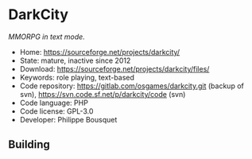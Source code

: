 # DarkCity

_MMORPG in text mode._

- Home: https://sourceforge.net/projects/darkcity/
- State: mature, inactive since 2012
- Download: https://sourceforge.net/projects/darkcity/files/
- Keywords: role playing, text-based
- Code repository: https://gitlab.com/osgames/darkcity.git (backup of svn), https://svn.code.sf.net/p/darkcity/code (svn)
- Code language: PHP
- Code license: GPL-3.0
- Developer: Philippe Bousquet

## Building
